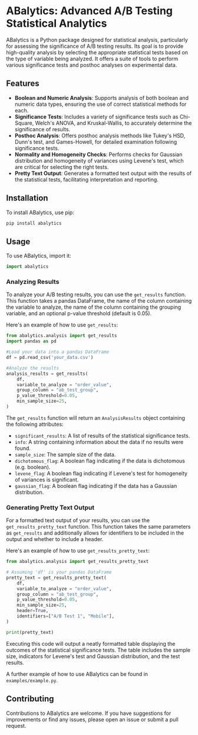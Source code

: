 # ABalytics: Advanced A/B Testing Statistical Analytics

ABalytics is a Python package designed for statistical analysis, particularly for assessing the significance of A/B testing results. Its goal is to provide high-quality analysis by selecting the appropriate statistical tests based on the type of variable being analyzed. It offers a suite of tools to perform various significance tests and posthoc analyses on experimental data.

## Features

- **Boolean and Numeric Analysis**: Supports analysis of both boolean and numeric data types, ensuring the use of correct statistical methods for each.
- **Significance Tests**: Includes a variety of significance tests such as Chi-Square, Welch's ANOVA, and Kruskal-Wallis, to accurately determine the significance of results.
- **Posthoc Analysis**: Offers posthoc analysis methods like Tukey's HSD, Dunn's test, and Games-Howell, for detailed examination following significance tests.
- **Normality and Homogeneity Checks**: Performs checks for Gaussian distribution and homogeneity of variances using Levene's test, which are critical for selecting the right tests.
- **Pretty Text Output**: Generates a formatted text output with the results of the statistical tests, facilitating interpretation and reporting.

## Installation

To install ABalytics, use pip:
```bash
pip install abalytics
```

## Usage

To use ABalytics, import it:
```python
import abalytics
```

### Analyzing Results

To analyze your A/B testing results, you can use the `get_results` function. This function takes a pandas DataFrame, the name of the column containing the variable to analyze, the name of the column containing the grouping variable, and an optional p-value threshold (default is 0.05).

Here's an example of how to use `get_results`:
```python
from abalytics.analysis import get_results
import pandas as pd

#Load your data into a pandas DataFrame
df = pd.read_csv('your_data.csv')

#Analyze the results
analysis_results = get_results(
    df,
    variable_to_analyze = "order_value",
    group_column = "ab_test_group",
    p_value_threshold=0.05,
    min_sample_size=25,
)
```
The `get_results` function will return an `AnalysisResults` object containing the following attributes:
- `significant_results`: A list of results of the statistical significance tests.
- `info`: A string containing information about the data if no results were found.
- `sample_size`: The sample size of the data.
- `dichotomous_flag`: A boolean flag indicating if the data is dichotomous (e.g. boolean).
- `levene_flag`: A boolean flag indicating if Levene's test for homogeneity of variances is significant.
- `gaussian_flag`: A boolean flag indicating if the data has a Gaussian distribution.

### Generating Pretty Text Output

For a formatted text output of your results, you can use the `get_results_pretty_text` function. This function takes the same parameters as `get_results` and additionally allows for identifiers to be included in the output and whether to include a header.

Here's an example of how to use `get_results_pretty_text`:
```python
from abalytics.analysis import get_results_pretty_text

# Assuming 'df' is your pandas DataFrame
pretty_text = get_results_pretty_text(
    df,
    variable_to_analyze = "order_value",
    group_column = "ab_test_group",
    p_value_threshold=0.05,
    min_sample_size=25,
    header=True,
    identifiers=["A/B Test 1", "Mobile"],
)

print(pretty_text)
```
Executing this code will output a neatly formatted table displaying the outcomes of the statistical significance tests. The table includes the sample size, indicators for Levene's test and Gaussian distribution, and the test results.

A further example of how to use ABalytics can be found in `examples/example.py`.

## Contributing

Contributions to ABalytics are welcome. If you have suggestions for improvements or find any issues, please open an issue or submit a pull request.